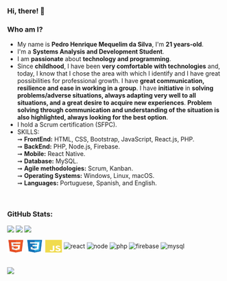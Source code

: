 ### Hi, there! 👋

### Who am I?
<ul>
   <li>
      My name is <b>Pedro Henrique Mequelim da Silva</b>, I'm <b>21 years-old</b>.
   </li>
   
   <li>
      I'm a <b>Systems Analysis and Development Student</b>.
   </li>
   
   <li>
      I am <b>passionate</b> about <b>technology and programming</b>.
   </li>
   
   <li>
      Since <b>childhood</b>, I have been <b>very comfortable with technologies</b> and, today, I know that I chose the area with which I identify and I have great possibilities for professional growth. I have <b>great communication, resilience and ease in working in a group</b>. I have <b>initiative</b> in <b>solving problems/adverse situations, always adapting very well to all situations, and a great desire to acquire new experiences</b>. <b>Problem solving through communication and understanding of the situation is also highlighted, always looking for the best option</b>.
   </li>
   
   <li>
      I hold a Scrum certification (SFPC).
   </li>
   
   <li>
      SKILLS:
   </li>
      ➞ <b>FrontEnd:</b> HTML, CSS, Bootstrap, JavaScript, React.js, PHP.<br>
      ➞ <b>BackEnd:</b> PHP, Node.js, Firebase.<br>
      ➞ <b>Mobile:</b> React Native.<br>
      ➞ <b>Database:</b> MySQL.<br>
      ➞ <b>Agile methodologies:</b> Scrum, Kanban.<br>
      ➞ <b>Operating Systems:</b> Windows, Linux, macOS.<br>
      ➞ <b>Languages:</b> Portuguese, Spanish, and English.
</ul>

<br>

### GitHub Stats:
![](https://github-readme-stats.vercel.app/api?username=phms07&theme=radical&hide_border=true&include_all_commits=true&count_private=true)
![](https://github-readme-streak-stats.herokuapp.com/?user=phms07&theme=radical&hide_border=true)
![](https://github-readme-stats.vercel.app/api/top-langs/?username=phms07&theme=radical&hide_border=true&include_all_commits=true&count_private=true&layout=compact)

<div>
   <img align="center" alt="html" height="30" width="40" src="https://raw.githubusercontent.com/devicons/devicon/master/icons/html5/html5-original.svg" />
   <img align="center" alt="css" height="30" width="40" src="https://raw.githubusercontent.com/devicons/devicon/master/icons/css3/css3-original.svg" />
   <img align="center" alt="javascript" height="30" width="40" src="https://raw.githubusercontent.com/devicons/devicon/master/icons/javascript/javascript-plain.svg" /> 
   <!-- <img align="center" alt="typescript" height="30" width="40" src="https://cdn.jsdelivr.net/gh/devicons/devicon/icons/typescript/typescript-original.svg" /> -->
   <img align="center" alt="react" height="30" width="50" src="https://cdn.jsdelivr.net/gh/devicons/devicon/icons/react/react-original.svg" />
   <img align="center" alt="node" height="70" width="65" src="https://cdn.jsdelivr.net/gh/devicons/devicon/icons/nodejs/nodejs-plain-wordmark.svg" />
   <img align="center" alt="php" height="40" width="50" src="https://cdn.jsdelivr.net/gh/devicons/devicon/icons/php/php-original.svg" />
   <img align="center" alt="firebase" height="40" width="50" src="https://cdn.jsdelivr.net/gh/devicons/devicon/icons/firebase/firebase-plain.svg" />
   <img align="center" alt="mysql" height="40" width="50" src="https://cdn.jsdelivr.net/gh/devicons/devicon/icons/mysql/mysql-original.svg" />
</div>

<br>
<br>

<div> 
   <a href = "mailto:pedrohenriquemiquelimdasilva@gmail.com">
      <img src="https://img.shields.io/badge/-Gmail-%23333?style=for-the-badge&logo=gmail&logoColor=white" target="_blank" />
   </a>
</div>
